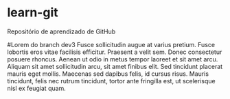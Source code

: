 # learn-git
Repositório de aprendizado de GitHub

#Lorem do branch dev3
Fusce sollicitudin augue at varius pretium. Fusce lobortis eros vitae facilisis efficitur. Praesent a velit sem. Donec consectetur posuere rhoncus. Aenean ut odio in metus tempor laoreet et sit amet arcu. Aliquam sit amet sollicitudin arcu, sit amet finibus elit. Sed tincidunt placerat mauris eget mollis. Maecenas sed dapibus felis, id cursus risus. Mauris tincidunt, felis nec rutrum tincidunt, tortor ante fringilla est, ut scelerisque nisl ex feugiat quam.